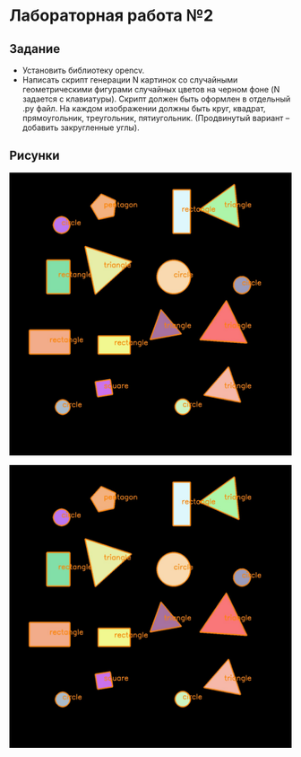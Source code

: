 # **Лабораторная работа №2**

## Задание

* Установить библиотеку opencv.
* Написать скрипт генерации N картинок со случайными геометрическими фигурами случайных цветов на черном фоне (N задается с клавиатуры). 
Скрипт должен быть оформлен в отдельный .py файл. 
На каждом изображении должны быть круг, квадрат, прямоугольник, треугольник, пятиугольник. (Продвинутый вариант – добавить закругленные углы).

## Рисунки

![Генерация фигур](https://github.com/Spatonik/ML_labs/blob/main/lab02/images/image0.jpg)


![Распознование фигур](https://github.com/Spatonik/ML_labs/blob/main/lab02/images/image1.jpg)
